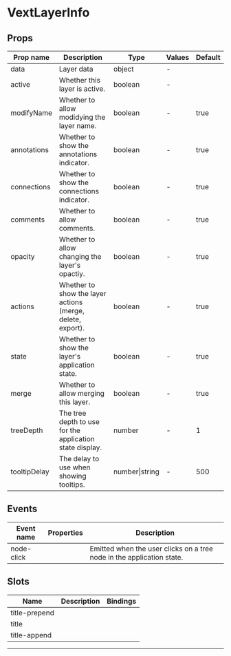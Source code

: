 # VextLayerInfo

## Props

| Prop name    | Description                                                | Type           | Values | Default |
| ------------ | ---------------------------------------------------------- | -------------- | ------ | ------- |
| data         | Layer data                                                 | object         | -      |         |
| active       | Whether this layer is active.                              | boolean        | -      |         |
| modifyName   | Whether to allow modidying the layer name.                 | boolean        | -      | true    |
| annotations  | Whether to show the annotations indicator.                 | boolean        | -      | true    |
| connections  | Whether to show the connections indicator.                 | boolean        | -      | true    |
| comments     | Whether to allow comments.                                 | boolean        | -      | true    |
| opacity      | Whether to allow changing the layer's opactiy.             | boolean        | -      | true    |
| actions      | Whether to show the layer actions (merge, delete, export). | boolean        | -      | true    |
| state        | Whether to show the layer's application state.             | boolean        | -      | true    |
| merge        | Whether to allow merging this layer.                       | boolean        | -      | true    |
| treeDepth    | The tree depth to use for the application state display.   | number         | -      | 1       |
| tooltipDelay | The delay to use when showing tooltips.                    | number\|string | -      | 500     |

## Events

| Event name | Properties | Description                                                           |
| ---------- | ---------- | --------------------------------------------------------------------- |
| node-click |            | Emitted when the user clicks on a tree node in the application state. |

## Slots

| Name          | Description | Bindings |
| ------------- | ----------- | -------- |
| title-prepend |             |          |
| title         |             |          |
| title-append  |             |          |

---
